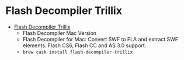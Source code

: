 # Flash Decompiler Trillix
- [Flash Decompiler Trillix](http://www.flash-decompiler.com/mac.html)
  -  Flash Decompiler Mac Version
  - Flash Decompiler for Mac: Convert SWF to FLA and extract SWF elements. Flash CS6, Flash CC and AS 3.0 support.
  - `brew cask install flash-decompiler-trillix`

